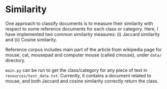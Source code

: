 # Similarity
One approach to classify documents is to measure their similarity with respect to some reference documents for each class or category.
Here, I have implemented two common similarity measures: (i) Jaccard similarity and (ii) Cosine similarity.

Reference corpus includes main part of the article from wikipedia page for mouse, cat, mousepad and computer mouse (called cmouse), under `data/` directory.

`main.py` can be run to get the class/category for any piece of text in `resources/test_data.txt`. Currently, it contains a document related to mouse, and both Jaccard and cosine similarity correctly return the class.